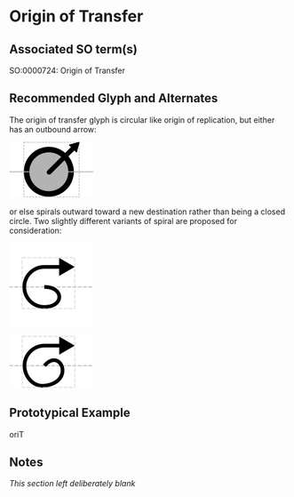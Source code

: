 # Origin of Transfer

## Associated SO term(s)
SO:0000724: Origin of Transfer

## Recommended Glyph and Alternates
The origin of transfer glyph is circular like origin of replication, but either has an outbound arrow:

![glyph specification](origin-of-transfer-C-specification.png)

or else spirals outward toward a new destination rather than being a closed circle. Two slightly different variants of spiral are proposed for consideration:

![glyph specification](origin-of-transfer-specification.png)

![glyph specification](origin-of-transfer-B-specification.png)

## Prototypical Example

oriT

## Notes
*This section left deliberately blank*